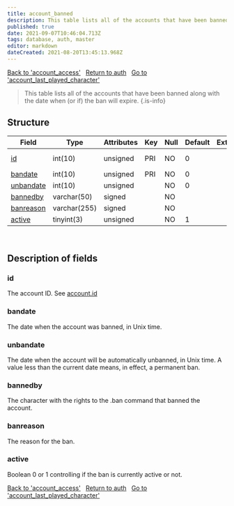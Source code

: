 ```yaml
---
title: account_banned
description: This table lists all of the accounts that have been banned along with the date when (or if) the ban will expire.
published: true
date: 2021-09-07T10:46:04.713Z
tags: database, auth, master
editor: markdown
dateCreated: 2021-08-20T13:45:13.968Z
---
```


<a href="https://trinitycore.info/en/database/master/auth/account_access" class="mt-5 v-btn v-btn--depressed v-btn--flat v-btn--outlined theme--light v-size--default darkblue--text text--lighten-3"><span class="v-btn__content"><i aria-hidden="true" class="v-icon notranslate v-icon--left mdi mdi-arrow-left theme--light"></i><span>Back to 'account_access'</span></span></a>&nbsp;&nbsp;&nbsp;<a href="https://trinitycore.info/en/database/master/auth/home" class="mt-5 v-btn v-btn--depressed v-btn--flat v-btn--outlined theme--light v-size--default darkblue--text text--lighten-3"><span class="v-btn__content"><i aria-hidden="true" class="v-icon notranslate v-icon--left mdi mdi-home-outline theme--light"></i><span>Return to auth</span></span></a>&nbsp;&nbsp;&nbsp;<a href="https://trinitycore.info/en/database/master/auth/account_last_played_character" class="mt-5 v-btn v-btn--depressed v-btn--flat v-btn--outlined theme--light v-size--default darkblue--text text--lighten-3"><span class="v-btn__content"><span>Go to 'account_last_played_character'</span><i aria-hidden="true" class="v-icon notranslate v-icon--right mdi mdi-arrow-right theme--light"></i></span></a>

> This table lists all of the accounts that have been banned along with the date when (or if) the ban will expire.
{.is-info}


## Structure

| Field | Type | Attributes | Key | Null | Default | Extra | Comment |
|---|---|---|---|---|---|---|---|
[id](#id) | int(10) | unsigned | PRI | NO | 0 |  | Account id |
[bandate](#bandate) | int(10) | unsigned | PRI | NO | 0 |  |  |
[unbandate](#unbandate) | int(10) | unsigned |  | NO | 0 |  |  |
[bannedby](#bannedby) | varchar(50) | signed |  | NO |  |  |  |
[banreason](#banreason) | varchar(255) | signed |  | NO |  |  |  |
[active](#active) | tinyint(3) | unsigned |  | NO | 1 |  |  |

&nbsp;
## Description of fields

### id   
The account ID. See [account.id](/database/master/auth/account#id)
&nbsp;
    
### bandate  
The date when the account was banned, in Unix time.
&nbsp;

### unbandate
The date when the account will be automatically unbanned, in Unix time. A value less than the current date means, in effect, a permanent ban.
&nbsp;

### bannedby 
The character with the rights to the .ban command that banned the account.
&nbsp;

### banreason
The reason for the ban.
&nbsp;

### active   
Boolean 0 or 1 controlling if the ban is currently active or not.
&nbsp;

<a href="https://trinitycore.info/en/database/master/auth/account_access" class="mt-5 v-btn v-btn--depressed v-btn--flat v-btn--outlined theme--light v-size--default darkblue--text text--lighten-3"><span class="v-btn__content"><i aria-hidden="true" class="v-icon notranslate v-icon--left mdi mdi-arrow-left theme--light"></i><span>Back to 'account_access'</span></span></a>&nbsp;&nbsp;&nbsp;<a href="https://trinitycore.info/en/database/master/auth/home" class="mt-5 v-btn v-btn--depressed v-btn--flat v-btn--outlined theme--light v-size--default darkblue--text text--lighten-3"><span class="v-btn__content"><i aria-hidden="true" class="v-icon notranslate v-icon--left mdi mdi-home-outline theme--light"></i><span>Return to auth</span></span></a>&nbsp;&nbsp;&nbsp;<a href="https://trinitycore.info/en/database/master/auth/account_last_played_character" class="mt-5 v-btn v-btn--depressed v-btn--flat v-btn--outlined theme--light v-size--default darkblue--text text--lighten-3"><span class="v-btn__content"><span>Go to 'account_last_played_character'</span><i aria-hidden="true" class="v-icon notranslate v-icon--right mdi mdi-arrow-right theme--light"></i></span></a>